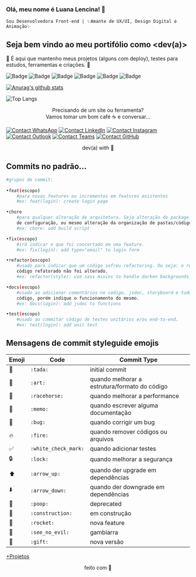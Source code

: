 ### Olá, meu nome é Luana Lencina! 👋

```Sou Desenvolvedora Front-end | ✨Amante de UX/UI, Design Digital e Animação✨```

## Seja bem vindo ao meu portifólio como <dev(a)>
<p>🚀 É aqui que mantenho meus projetos (alguns com deploy), testes para estudos, ferramentas e criações. 🚀</p>

![Badge](https://img.shields.io/badge/Luana%20Lencina-desenvolvedora-%237159c1?style=for-the-badge&logo=ghost) 
![Badge](https://img.shields.io/badge/frontend-html%20|%20css%20|%20vue.js%20|%20react%20|%20javascript%20|%20bootstrap%20|%20element.io%20|%20materialize-%234affb4?style=for-the-badge&logo=ghost) 
![Badge](https://img.shields.io/badge/backend-javascript%20|%20typescript%20|%20node.js%20|%20php%20|%20heroku%20|%20docker-%232e9fff?style=for-the-badge&logo=ghost) 
![Badge](https://img.shields.io/badge/dados-sql%20|%20sequelize%20|%20mongo.db%20|%20seeders%20|%20migration%20|%20c-%23fdff91?style=for-the-badge&logo=ghost) 
![Badge](https://img.shields.io/badge/design-ux%20|%20ui%20|%20desenho%20|%20arte%20digital%20|%20animação%20|%20pixel%20art%20|%20prototipagem%20|%20wireframes-%23f05f70?style=for-the-badge&logo=ghost) 
![Badge](https://img.shields.io/badge/tools-figma%20|%20adobe.xd%20|%20photoshop%20|%20illustrator%20|%20krita%20|%20paint%20tool%20sai-%23af61f7?style=for-the-badge&logo=ghost)

[![Anurag's github stats](https://github-readme-stats.vercel.app/api?username=LuanaLencinaS&custom_title=Meus%20trabalhos%20no%20Github&show_owner=true&show_icons=true&count_private=true&include_all_commits=true&theme=tokyonight)](https://github.com/anuraghazra/github-readme-stats) 

![Top Langs](https://github-readme-stats.vercel.app/api/top-langs/?username=LuanaLencinaS&layout=compact&theme=tokyonight&custom_title=Tecnologias%20utilizadas%20nos%20projetos)


<p align="center"> Precisando de um site ou ferramenta? <br>
Vamos tomar um bom café ☕ e conversar... </p>

[![Contact WhatsApp](https://img.shields.io/badge/WhatsApp-25D366?style=for-the-badge&logo=whatsapp&logoColor=white)](https://wa.me/5511958936066)
[![Contact LinkedIn](https://img.shields.io/badge/LinkedIn-0077B5?style=for-the-badge&logo=linkedin&logoColor=white)](https://www.linkedin.com/in/luana-lencina-desenvolvedora/)
[![Contact Instagram](https://img.shields.io/badge/Instagram-E4405F?style=for-the-badge&logo=instagram&logoColor=white)](https://www.instagram.com/luhlencina/)
[![Contact Outlook](https://img.shields.io/badge/Microsoft_Outlook-0078D4?style=for-the-badge&logo=microsoft-outlook&logoColor=white)](analulencina@hotmail.com)
[![Contact Teams](https://img.shields.io/badge/Microsoft_Teams-6264A7?style=for-the-badge&logo=microsoft-teams&logoColor=white)]()
[![Contact GitHub](https://img.shields.io/badge/GitHub-100000?style=for-the-badge&logo=github&logoColor=white)](https://github.com/LuanaLencinaS/LuanaLencinaS/)

<p align="center"> dev(a) with 💜 </p>

## Commits no padrão...
``` bash
#grupos de commit:
    
•feat(escopo)
    #para novas features ou incrementos em features existentes
    #ex: feat(login): create login page

•chore
    #para qualquer alteração de arquitetura. Seja alteração do package.json ou algum arquivo 
    de configuração, ou mesmo alteração da organização de pastas/código do projeto
    #ex: chore: add build script

•fix(escopo)
    #irá indicar o que foi concertado em uma feature.
    #ex: fix(login): add type="email" to login form

•refactor(escopo)
    #usado para indicar que um código sofreu refactoring. Ou seja: o resultado final daquele 
    código refatorado não foi alterado.
    #ex: refactor(style): use sass mixins to handle darken backgrounds

•docs(escopo)
    #usado ao adicionar comentários no código, jsdoc, storyboard e tudo que não interfira no 
    código, porém indique o funcionamento do mesmo.
    #ex: docs(login): add jsdoc to functions

•test(escopo)
    #usado ao commitar código de testes unitários e/ou end-to-end.
    #ex: test(login): add unit test
```

## Mensagens de commit styleguide emojis

Emoji | Code | Commit Type
------------ | ------------- | -------------
:tada: | `:tada:` | initial commit
:art: | `:art:` | quando melhorar a estrutura/formato do código
:racehorse: | `:racehorse:` | quando melhorar a performance
:memo: | `:memo:` | quando escrever alguma documentação
:bug: | `:bug:` | quando corrigir um bug
:fire: | `:fire:` | quando remover códigos ou arquivos
:white_check_mark: | `:white_check_mark:` | quando adicionar testes
:lock: | `:lock:` | quando melhorar a segurança
:arrow_up: | `:arrow_up:` | quando der upgrade em dependências
:arrow_down: | `:arrow_down:` | quando der downgrade em dependências
:poop: | `:poop:` | deprecated
:construction: | `:construction:` | em construção
:rocket: | `:rocket:` | nova feature
:see_no_evil: | `:see_no_evil:` | gambiarra
:gift: | `:gift:` | nova versão

[+Projetos](https://github.com/LuanaLencinaS)

<p align="center"> feito com 💜 </p>
